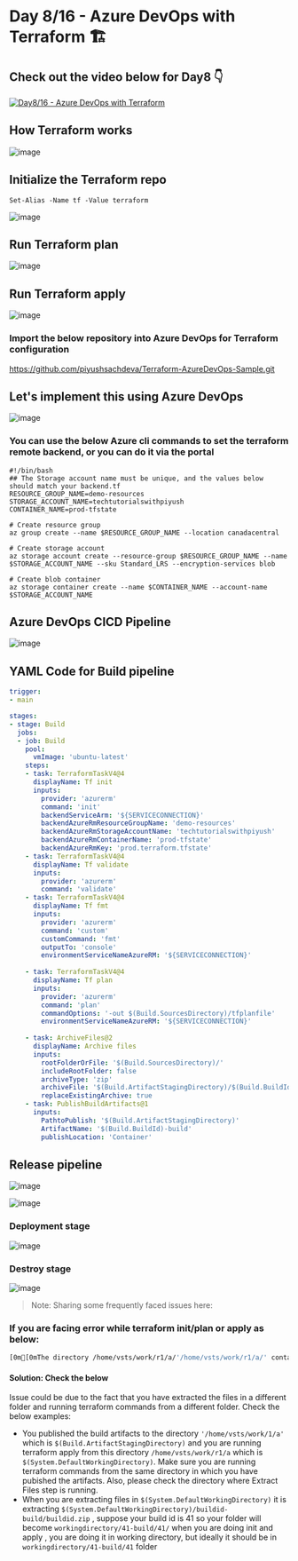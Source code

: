 # Day 8/16 - Azure DevOps with Terraform 🏗

## Check out the video below for Day8 👇

[![Day8/16 - Azure DevOps with Terraform](https://img.youtube.com/vi/wq_sn9ey4KM/sddefault.jpg)](https://youtu.be/wq_sn9ey4KM)

## How Terraform works

![image](https://github.com/piyushsachdeva/AzureDevOps-Zero-to-Hero/assets/40286378/943c9ea1-a6db-4ff7-9a2b-d91abe43acef)

## Initialize the Terraform repo

```
Set-Alias -Name tf -Value terraform
```

![image](https://github.com/piyushsachdeva/AzureDevOps-Zero-to-Hero/assets/40286378/ed1c07c6-8ce0-40cb-bae2-49e981b163d0)

## Run Terraform plan

![image](https://github.com/piyushsachdeva/AzureDevOps-Zero-to-Hero/assets/40286378/9f578a21-e132-43e8-817b-0d2724ee6b00)

## Run Terraform apply

![image](https://github.com/piyushsachdeva/AzureDevOps-Zero-to-Hero/assets/40286378/6b27d254-eca3-4953-aa12-766cef1f9943)


### Import the below repository into Azure DevOps for Terraform configuration

https://github.com/piyushsachdeva/Terraform-AzureDevOps-Sample.git

## Let's implement this using Azure DevOps

![image](https://github.com/piyushsachdeva/AzureDevOps-Zero-to-Hero/assets/40286378/a8395bd1-ee47-4b41-ba73-2f4bca714fd2)


### You can use the below Azure cli commands to set the terraform remote backend, or you can do it via the portal

``` shell
#!/bin/bash
## The Storage account name must be unique, and the values below should match your backend.tf
RESOURCE_GROUP_NAME=demo-resources
STORAGE_ACCOUNT_NAME=techtutorialswithpiyush
CONTAINER_NAME=prod-tfstate

# Create resource group
az group create --name $RESOURCE_GROUP_NAME --location canadacentral

# Create storage account
az storage account create --resource-group $RESOURCE_GROUP_NAME --name $STORAGE_ACCOUNT_NAME --sku Standard_LRS --encryption-services blob

# Create blob container
az storage container create --name $CONTAINER_NAME --account-name $STORAGE_ACCOUNT_NAME
```

## Azure DevOps CICD Pipeline

![image](https://github.com/piyushsachdeva/AzureDevOps-Zero-to-Hero/assets/40286378/6f3ae577-750a-4eab-81ec-7c3b8630f6e9)


## YAML Code for Build pipeline

``` YAML
trigger: 
- main

stages:
- stage: Build
  jobs:
  - job: Build
    pool:
      vmImage: 'ubuntu-latest'
    steps:
    - task: TerraformTaskV4@4
      displayName: Tf init
      inputs:
        provider: 'azurerm'
        command: 'init'
        backendServiceArm: '${SERVICECONNECTION}'
        backendAzureRmResourceGroupName: 'demo-resources'
        backendAzureRmStorageAccountName: 'techtutorialswithpiyush'
        backendAzureRmContainerName: 'prod-tfstate'
        backendAzureRmKey: 'prod.terraform.tfstate'
    - task: TerraformTaskV4@4
      displayName: Tf validate
      inputs:
        provider: 'azurerm'
        command: 'validate'
    - task: TerraformTaskV4@4
      displayName: Tf fmt
      inputs:
        provider: 'azurerm'
        command: 'custom'
        customCommand: 'fmt'
        outputTo: 'console'
        environmentServiceNameAzureRM: '${SERVICECONNECTION}'
      
    - task: TerraformTaskV4@4
      displayName: Tf plan
      inputs:
        provider: 'azurerm'
        command: 'plan'
        commandOptions: '-out $(Build.SourcesDirectory)/tfplanfile'
        environmentServiceNameAzureRM: '${SERVICECONNECTION}'
      
    - task: ArchiveFiles@2
      displayName: Archive files
      inputs:
        rootFolderOrFile: '$(Build.SourcesDirectory)/'
        includeRootFolder: false
        archiveType: 'zip'
        archiveFile: '$(Build.ArtifactStagingDirectory)/$(Build.BuildId).zip'
        replaceExistingArchive: true
    - task: PublishBuildArtifacts@1
      inputs:
        PathtoPublish: '$(Build.ArtifactStagingDirectory)'
        ArtifactName: '$(Build.BuildId)-build'
        publishLocation: 'Container'
```

## Release pipeline

![image](https://github.com/piyushsachdeva/AzureDevOps-Zero-to-Hero/assets/40286378/a492d66d-ed3e-468c-b68e-7d06891a8e92)


![image](https://github.com/piyushsachdeva/AzureDevOps-Zero-to-Hero/assets/40286378/7a0c53ea-0b7c-4098-b264-c66bb778fddf)

### Deployment stage

![image](https://github.com/piyushsachdeva/AzureDevOps-Zero-to-Hero/assets/40286378/66fe7d5d-b665-496a-b43b-e85a88f7271d)

### Destroy stage

![image](https://github.com/piyushsachdeva/AzureDevOps-Zero-to-Hero/assets/40286378/5d17e417-8a7d-49a6-8c9d-b120e236fde8)



>Note: Sharing some frequently faced issues here:

### If you are facing error while terraform init/plan or apply as below:

```bash
[0m[0mThe directory /home/vsts/work/r1/a/'/home/vsts/work/r1/a/' contains no 2024-09-23T09:38:10.6153480Z [31m│[0m [0mTerraform configuration files. 2024-09-23T09:38:10.6153661Z [31m╵[0m[0m 2024-09-23T09:38:10.6153815Z [0m[0m 2024-09-23T09:38:10.6156157Z
```

#### Solution: Check the below
Issue could be due to the fact that you have extracted the files in a different folder and running terraform commands from a different folder. Check the below examples:

- You published the build artifacts to the directory `'/home/vsts/work/1/a'` which is `$(Build.ArtifactStagingDirectory)` and you are running terraform apply from this directory `/home/vsts/work/r1/a` which is `$(System.DefaultWorkingDirectory)`. Make sure you are running terraform commands from the same directory in which you have pubished the artifacts. Also, please check the directory where Extract Files step is running.
- When you are extracting files in `$(System.DefaultWorkingDirectory)` it is extracting `$(System.DefaultWorkingDirectory)/buildid-build/buildid.zip` , suppose your build id is 41 so your folder will become `workingdirectory/41-build/41/` when you are doing init and apply , you are doing it in working directory, but ideally it should be in `workingdirectory/41-build/41` folder 


